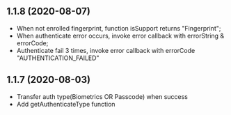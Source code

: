 <a name="1.1.8"></a>
## 1.1.8 (2020-08-07)
- When not enrolled fingerprint, function isSupport returns "Fingerprint";
- When authenticate error occurs, invoke error callback with errorString & errorCode;
- Authenticate fail 3 times, invoke error callback with errorCode "AUTHENTICATION_FAILED"

<a name="1.1.7"></a>
## 1.1.7 (2020-08-03)
- Transfer auth type(Biometrics OR Passcode) when success
- Add getAuthenticateType function
